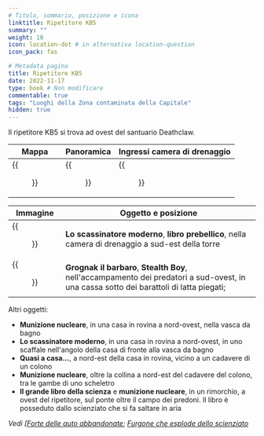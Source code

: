 ```yaml
---
# Titolo, sommario, posizione e icona
linktitle: Ripetitore KB5
summary: ""
weight: 10
icon: location-dot # in alternativa location-question
icon_pack: fas

# Metadata pagina
title: Ripetitore KB5
date: 2022-11-17
type: book # Non modificare
commentable: true
tags: "Luoghi della Zona contaminata della Capitale"
hidden: true
---
```



Il ripetitore KB5 si trova ad ovest del santuario Deathclaw.

| Mappa                              | Panoramica                                  | Ingressi camera di drenaggio                       |
| ---------------------------------- | ------------------------------------------- | -------------------------------------------------- |
| {{<figure src="BT_KB5_loc.webp">}} | {{<figure src="Broadcast_Tower_KB5.webp">}} | {{<figure src="Alfa_Lima_Drainage_chamber.webp">}} |

| Immagine                                                | Oggetto e posizione                                                                                                                      |
| ------------------------------------------------------- | ---------------------------------------------------------------------------------------------------------------------------------------- |
| {{<figure src="Alfa_Lima_Tumblers_Today.webp">}}        | **Lo scassinatore moderno**, **libro prebellico**, nella camera di drenaggio a sud-est della torre                                       |
| {{<figure src="Raider_wreckage_fortifications2.webp">}} | **Grognak il barbaro**, **Stealth Boy**, nell'accampamento dei predatori a sud-ovest, in una cassa sotto dei barattoli di latta piegati; |


Altri oggetti:
- **Munizione nucleare**, in una casa in rovina a nord-ovest, nella vasca da bagno
- **Lo scassinatore moderno**, in una casa in rovina a nord-ovest, in uno scaffale nell'angolo della casa di fronte alla vasca da bagno
- **Quasi a casa...**, a nord-est della casa in rovina, vicino a un cadavere di un colono
- **Munizione nucleare**, oltre la collina a nord-est del cadavere del colono, tra le gambe di uno scheletro
- **Il grande libro della scienza** e **munizione nucleare**, in un rimorchio, a ovest del ripetitore, sul ponte oltre il campo dei predoni. Il libro è posseduto dallo scienziato che si fa saltare in aria 


*Vedi [[Forte delle auto abbandonate](../forte-delle-auto-abbandonate); [Furgone che esplode dello scienziato](../furgone-che-esplode-dello-scienziato)*

